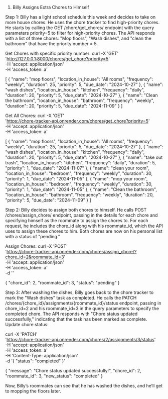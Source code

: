 1. Billy Assigns Extra Chores to Himself


Step 1: Billy has a light school schedule this week and decides to take on more house chores. He uses the chore tracker to find high-priority chores. He starts by calling the GET /chore/get_chores/ endpoint with the query parameters priority=5 to filter for high-priority chores. The API responds with a list of three chores: "Mop floors", "Wash dishes", and "clean the bathroom" that have the priority number = 5.  

Get Chores with specific priority number:
curl -X 'GET' \
  'http://127.0.0.1:8000/chores/get_chore?priority=5' \
  -H 'accept: application/json' \
  -H 'access_token: a'

[
  {
    "name": "mop floors",
    "location_in_house": "All rooms",
    "frequency": "weekly",
    "duration": 25,
    "priority": 5,
    "due_date": "2024-10-27"
  },
  {
    "name": "wash dishes",
    "location_in_house": "kitchen",
    "frequency": "daily",
    "duration": 20,
    "priority": 5,
    "due_date": "2024-10-27"
  },
  {
    "name": "Clean the bathroom",
    "location_in_house": "bathroom",
    "frequency": "weekly",
    "duration": 20,
    "priority": 5,
    "due_date": "2024-11-09"
  }
]

Get All Chores: 
curl -X 'GET' \
  'https://chore-tracker-api.onrender.com/chores/get_chore?priority=5' \
  -H 'accept: application/json' \
  -H 'access_token: a'

  [
  {
    "name": "mop floors",
    "location_in_house": "All rooms",
    "frequency": "weekly",
    "duration": 25,
    "priority": 5,
    "due_date": "2024-10-27"
  },
  {
    "name": "wash dishes",
    "location_in_house": "kitchen",
    "frequency": "daily",
    "duration": 20,
    "priority": 5,
    "due_date": "2024-10-27"
  },
  {
    "name": "take out trash",
    "location_in_house": "kitchen",
    "frequency": "daily",
    "duration": 5,
    "priority": 1,
    "due_date": "2024-11-07"
  },
  {
    "name": "clean your room",
    "location_in_house": "bedroom",
    "frequency": "weekly",
    "duration": 30,
    "priority": 1,
    "due_date": "2024-11-05"
  },
  {
    "name": "mop your room",
    "location_in_house": "bedroom",
    "frequency": "weekly",
    "duration": 30,
    "priority": 1,
    "due_date": "2024-11-05"
  },
  {
    "name": "Clean the bathroom",
    "location_in_house": "bathroom",
    "frequency": "weekly",
    "duration": 20,
    "priority": 5,
    "due_date": "2024-11-09"
  }
]

Step 2: Billy decides to assign both chores to himself. He calls POST /chores/assign_chore/ endpoint, passing in the details for each chore and specifying himself as the roommate to assign the chores to. For each request, he includes the chore_id along with his roommate_id, which the API uses to assign these chores to him. Both chores are now on his personal list with a status of "pending."

Assign Chores:
curl -X 'POST' \
  'https://chore-tracker-api.onrender.com/chores/assign_chore/?chore_id=2&roommate_id=3' \
  -H 'accept: application/json' \
  -H 'access_token: a' \
  -d ''

{
  "chore_id": 2,
  "roommate_id": 3,
  "status": "pending"
}

Step 3: After washing the dishes, Billy goes back to the chore tracker to mark the "Wash dishes" task as completed. He calls the PATCH /chores/{chore_id}/assignments/{roommate_id}/status endpoint, passing in chore_id=2 and his roommate_id=3 in the query parameters to specify the completed chore. The API responds with "Chore status updated successfully," indicating that the task has been marked as complete.
Update chore status:

curl -X 'PATCH' \
  'https://chore-tracker-api.onrender.com/chores/2/assignments/3/status' \
  -H 'accept: application/json' \
  -H 'access_token: a' \
  -H 'Content-Type: application/json' \
  -d '{
  "status": "completed"
}'

{
  "message": "Chore status updated successfully!",
  "chore_id": 2,
  "roommate_id": 3,
  "new_status": "completed"
}

Now, Billy’s roommates can see that he has washed the dishes, and he’ll get to mopping the floors later.